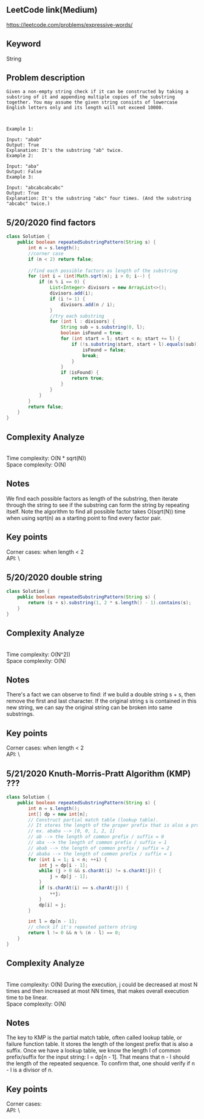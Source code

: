 ## LeetCode link(Medium)
https://leetcode.com/problems/expressive-words/

## Keyword
String

## Problem description
```
Given a non-empty string check if it can be constructed by taking a substring of it and appending multiple copies of the substring together. You may assume the given string consists of lowercase English letters only and its length will not exceed 10000.

 

Example 1:

Input: "abab"
Output: True
Explanation: It's the substring "ab" twice.
Example 2:

Input: "aba"
Output: False
Example 3:

Input: "abcabcabcabc"
Output: True
Explanation: It's the substring "abc" four times. (And the substring "abcabc" twice.)
```

## 5/20/2020 find factors

```java
class Solution {
    public boolean repeatedSubstringPattern(String s) {
        int n = s.length();
        //corner case
        if (n < 2) return false;  
        
        //find each possible factors as length of the substring
        for (int i = (int)Math.sqrt(n); i > 0; i--) {
            if (n % i == 0) {
                List<Integer> divisors = new ArrayList<>();
                divisors.add(i);
                if (i != 1) {
                    divisors.add(n / i);    
                }
                //try each substring
                for (int l : divisors) {
                    String sub = s.substring(0, l);
                    boolean isFound = true;
                    for (int start = l; start < n; start += l) {
                        if (!s.substring(start, start + l).equals(sub)){
                            isFound = false;
                            break;
                        }
                    }
                    if (isFound) {
                        return true;    
                    }    
                }     
            }    
        }     
        return false;
    }
}
```
## Complexity Analyze
\
Time complexity: O(N * sqrt(N))\
Space complexity: O(N)

## Notes
We find each possible factors as length of the substring, then iterate through the string to see if the substring can form the string by repeating itself. Note the algorithm to find all possible factor takes O(sqrt(N)) time when using sqrt(n) as a starting point to find every factor pair.

## Key points
Corner cases: when length < 2\
API: \

## 5/20/2020 double string

```java
class Solution {
    public boolean repeatedSubstringPattern(String s) {
        return (s + s).substring(1, 2 * s.length() - 1).contains(s);
    }
}
```
## Complexity Analyze
\
Time complexity: O(N^2))\
Space complexity: O(N)

## Notes
There's a fact we can observe to find: if we build a double string s + s, then remove the first and last character. If the original string s is contained in this new string, we can say the original string can be broken into same substrings.

## Key points
Corner cases: when length < 2\
API: \

## 5/21/2020 Knuth-Morris-Pratt Algorithm (KMP) ???

```java
class Solution {
    public boolean repeatedSubstringPattern(String s) {
        int n = s.length();
        int[] dp = new int[n];
        // Construct partial match table (lookup table).
        // It stores the length of the proper prefix that is also a proper suffix.
        // ex. ababa --> [0, 0, 1, 2, 1]
        // ab --> the length of common prefix / suffix = 0
        // aba --> the length of common prefix / suffix = 1
        // abab --> the length of common prefix / suffix = 2
        // ababa --> the length of common prefix / suffix = 1
        for (int i = 1; i < n; ++i) {
            int j = dp[i - 1];
            while (j > 0 && s.charAt(i) != s.charAt(j)) {
                j = dp[j - 1];    
            }
            if (s.charAt(i) == s.charAt(j)) {
                ++j;
            }
            dp[i] = j;    
        }

        int l = dp[n - 1];
        // check if it's repeated pattern string
        return l != 0 && n % (n - l) == 0;
    }
}
```
## Complexity Analyze
\
Time complexity: O(N) During the execution, j could be decreased at most N times and then increased at most NN times, that makes overall execution time to be linear.\
Space complexity: O(N)

## Notes
The key to KMP is the partial match table, often called lookup table, or failure function table. It stores the length of the longest prefix that is also a suffix. Once we have a lookup table, we know the length l of common prefix/suffix for the input string: l = dp[n - 1]. That means that n - l should the length of the repeated sequence. To confirm that, one should verify if n - l is a divisor of n.

## Key points
Corner cases:\
API: \